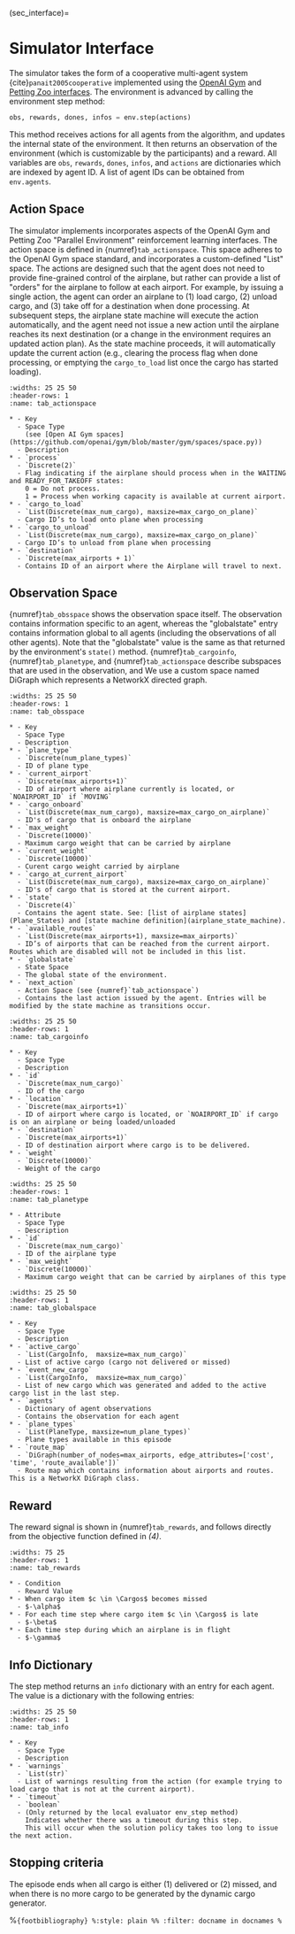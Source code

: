 (sec_interface)=
# Simulator Interface

The simulator takes the form of a cooperative multi-agent system {cite}`panait2005cooperative` implemented using the [OpenAI Gym](https://www.gymlibrary.dev/) and [Petting Zoo interfaces](https://www.pettingzoo.ml/).
The environment is advanced by calling the environment step method:
```Python
obs, rewards, dones, infos = env.step(actions)
```

This method receives actions for all agents from the algorithm, and updates the internal state of the environment.
It then returns an observation of the environment (which is customizable by the participants) and a reward.
All variables are `obs`, `rewards`, `dones`, `infos`, and `actions` are dictionaries which are indexed by agent ID.
A list of agent IDs can be obtained from `env.agents`.


## Action Space

The simulator implements incorporates aspects of the OpenAI Gym and Petting Zoo "Parallel Environment" reinforcement learning interfaces.
The action space is defined in {numref}`tab_actionspace`. This space adheres to the OpenAI Gym space standard, and incorporates a custom-defined "List" space.
The actions are designed such that the agent does not need to provide fine-grained control of the airplane, but rather can provide a list of "orders" for the airplane to follow at each airport.
For example, by issuing a single action, the agent can order an airplane to (1) load cargo, (2) unload cargo, and (3) take off for a destination when done processing.
At subsequent steps, the airplane state machine will execute the action automatically, and the agent need not issue a new action until the airplane reaches its next destination (or a change in the environment requires an updated action plan).
As the state machine proceeds, it will automatically update the current action (e.g., clearing the process flag when done processing, or emptying the `cargo_to_load` list once the cargo has started loading).

```{list-table} Action Space
:widths: 25 25 50
:header-rows: 1
:name: tab_actionspace

* - Key
  - Space Type  
    (see [Open AI Gym spaces](https://github.com/openai/gym/blob/master/gym/spaces/space.py))
  - Description
* - `process`
  - `Discrete(2)`
  - Flag indicating if the airplane should process when in the WAITING and READY_FOR_TAKEOFF states:  
    0 = Do not process.  
    1 = Process when working capacity is available at current airport.  
* - `cargo_to_load`
  - `List(Discrete(max_num_cargo), maxsize=max_cargo_on_plane)`
  - Cargo ID’s to load onto plane when processing
* - `cargo_to_unload`
  - `List(Discrete(max_num_cargo), maxsize=max_cargo_on_plane)`
  - Cargo ID’s to unload from plane when processing
* - `destination`
  - `Discrete(max_airports + 1)`
  - Contains ID of an airport where the Airplane will travel to next.
```

## Observation Space

{numref}`tab_obsspace` shows the observation space itself.
The observation contains information specific to an agent, whereas the "globalstate" entry contains information global to all agents (including the observations of all other agents).
Note that the "globalstate" value is the same as that returned by the environment's `state()` method.
{numref}`tab_cargoinfo`, {numref}`tab_planetype`, and {numref}`tab_actionspace` describe subspaces that are used in the observation, and 
We use a custom space named DiGraph which represents a NetworkX directed graph.

```{list-table} Observation Space (Dictionary)
:widths: 25 25 50
:header-rows: 1
:name: tab_obsspace

* - Key
  - Space Type
  - Description
* - `plane_type`
  - `Discrete(num_plane_types)`
  - ID of plane type
* - `current_airport`
  - `Discrete(max_airports+1)`
  - ID of airport where airplane currently is located, or `NOAIRPORT_ID` if `MOVING`   
* - `cargo_onboard`
  - `List(Discrete(max_num_cargo), maxsize=max_cargo_on_airplane)`
  - ID's of cargo that is onboard the airplane
* - `max_weight`
  - `Discrete(10000)`
  - Maximum cargo weight that can be carried by airplane
* - `current_weight`
  - `Discrete(10000)`
  - Curent cargo weight carried by airplane
* - `cargo_at_current_airport`
  - `List(Discrete(max_num_cargo), maxsize=max_cargo_on_airplane)`
  - ID's of cargo that is stored at the current airport.
* - `state`
  - `Discrete(4)`
  - Contains the agent state. See: [list of airplane states](Plane_States) and [state machine definition](airplane_state_machine).
* - `available_routes`
  - `List(Discrete(max_airports+1), maxsize=max_airports)`
  - ID’s of airports that can be reached from the current airport. Routes which are disabled will not be included in this list.
* - `globalstate`
  - State Space
  - The global state of the environment.
* - `next_action`
  - Action Space (see {numref}`tab_actionspace`)
  - Contains the last action issued by the agent. Entries will be modified by the state machine as transitions occur.
```

```{list-table} CargoInfo Space (NamedTuple) used in state space.
:widths: 25 25 50
:header-rows: 1
:name: tab_cargoinfo

* - Key
  - Space Type
  - Description
* - `id`
  - `Discrete(max_num_cargo)`
  - ID of the cargo
* - `location`
  - `Discrete(max_airports+1)`
  - ID of airport where cargo is located, or `NOAIRPORT_ID` if cargo is on an airplane or being loaded/unloaded
* - `destination`
  - `Discrete(max_airports+1)`
  - ID of destination airport where cargo is to be delivered.
* - `weight`
  - `Discrete(10000)`
  - Weight of the cargo
```

```{list-table} PlaneType Space (NamedTuple) used in state space.
:widths: 25 25 50
:header-rows: 1
:name: tab_planetype

* - Attribute
  - Space Type
  - Description
* - `id`
  - `Discrete(max_num_cargo)`
  - ID of the airplane type
* - `max_weight`
  - `Discrete(10000)`
  - Maximum cargo weight that can be carried by airplanes of this type
```

```{list-table} StateSpace (Dictionary) used by in observation space. This contains global state that is common to all agents.
:widths: 25 25 50
:header-rows: 1
:name: tab_globalspace

* - Key
  - Space Type
  - Description
* - `active_cargo`
  - `List(CargoInfo,  maxsize=max_num_cargo)`
  - List of active cargo (cargo not delivered or missed)
* - `event_new_cargo`
  - `List(CargoInfo,  maxsize=max_num_cargo)`
  - List of new cargo which was generated and added to the active cargo list in the last step.
* - `agents`
  - Dictionary of agent observations
  - Contains the observation for each agent
* - `plane_types`
  - `List(PlaneType, maxsize=num_plane_types)`
  - Plane types available in this episode
* - `route_map`
  - `DiGraph(number_of_nodes=max_airports, edge_attributes=['cost', 'time', 'route_available'])`
  - Route map which contains information about airports and routes. This is a NetworkX DiGraph class.
```
                   




## Reward
The reward signal is shown in {numref}`tab_rewards`, and follows directly from the objective function defined in *(4)*.

```{list-table} Rewards given at each step of the simulation.
:widths: 75 25
:header-rows: 1
:name: tab_rewards

* - Condition
  - Reward Value
* - When cargo item $c \in \Cargos$ becomes missed
  - $-\alpha$
* - For each time step where cargo item $c \in \Cargos$ is late
  - $-\beta$
* - Each time step during which an airplane is in flight   
  - $-\gamma$
```

## Info Dictionary
The step method returns an `info` dictionary with an entry for each agent.
The value is a dictionary with the following entries:

```{list-table} Info dictionary.
:widths: 25 25 50
:header-rows: 1
:name: tab_info

* - Key
  - Space Type
  - Description
* - `warnings`
  - `List(str)`
  - List of warnings resulting from the action (for example trying to load cargo that is not at the current airport).
* - `timeout`
  - `boolean`
  - (Only returned by the local evaluator env_step method)
    Indicates whether there was a timeout during this step.
    This will occur when the solution policy takes too long to issue the next action. 
```
     
## Stopping criteria
The episode ends when all cargo is either (1) delivered or (2) missed, and when there is no more cargo to be generated by the dynamic cargo generator.








%```{footbibliography}
%:style: plain
%% :filter: docname in docnames
%```

